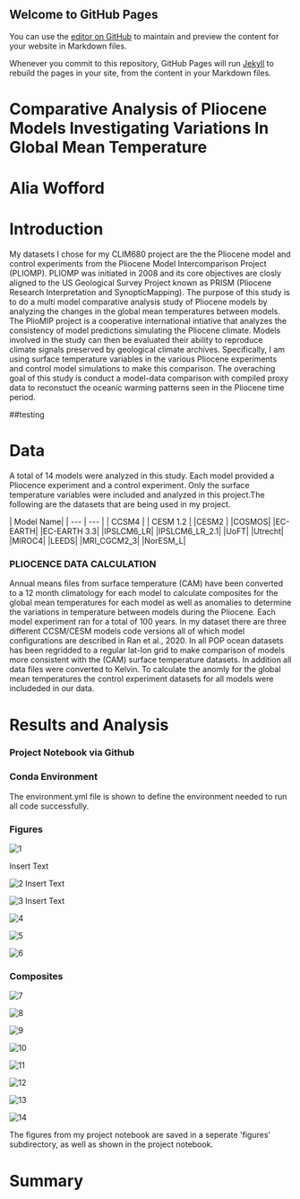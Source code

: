 ## Welcome to GitHub Pages

You can use the [editor on GitHub](https://github.com/aliawofford1/aliawofford1.github.io/edit/main/index.md) to maintain and preview the content for your website in Markdown files.

Whenever you commit to this repository, GitHub Pages will run [Jekyll](https://jekyllrb.com/) to rebuild the pages in your site, from the content in your Markdown files.

# Comparative Analysis of Pliocene Models Investigating Variations In Global Mean Temperature  
# Alia Wofford
# Introduction
My datasets I chose for my CLIM680 project are the the Pliocene model and control experiments from the Pliocene Model Intercomparison Project (PLIOMP). PLIOMP was  initiated  in  2008  and its core objectives are closly aligned to the US  Geological  Survey  Project  known as  PRISM  (Pliocene  Research  Interpretation  and  SynopticMapping). The purpose of this study is to do a multi model comparative analysis study of Pliocene models by analyzing the changes in the global mean temperatures between models. The PlioMIP project is a cooperative international intiative that analyzes the consistency of model predictions simulating the Pliocene climate. Models involved in the study can then be evaluated  their ability to reproduce climate signals preserved by geological climate archives. Specifically, I am using surface temperature variables in the various Pliocene experiments and control model simulations to make this comparison. The overaching goal of this study is conduct a model-data comparison with compiled proxy data to reconstuct the oceanic warming patterns seen in the Pliocene time period.

##testing


# Data
A total of 14 models were analyzed in this study. Each model provided a Pliocence experiment and a control experiment. Only the surface temperature variables were included and analyzed in this project.The following are the datasets that are being used in my project.

| Model Name|
| --- | --- |
| CCSM4  |
| CESM 1.2 | 
|CESM2 |
|COSMOS|
|EC-EARTH|
|EC-EARTH 3.3|
|IPSLCM6_LR|
|IPSLCM6_LR_2.1|
|UoFT|
|Utrecht|
|MIROC4|
|LEEDS|
|MRI_CGCM2_3|
|NorESM_L|




### PLIOCENCE DATA CALCULATION 
Annual means files from surface temperature (CAM) have been converted to a 12 month climatology for each model to calculate composites for the global mean temperatures for each model as well as anomalies to determine the variations in temperature between models during the Pliocene.
Each model experiment ran for a total of 100 years. In my dataset there are three different CCSM/CESM models code versions  all of which model configurations are  described in Ran et al., 2020. In all POP ocean datasets has been regridded to a regular lat-lon grid to make comparison of models more consistent with the (CAM) surface temperature datasets. In addition all data files were converted to Kelvin. To calculate the anomly for the global mean temperatures the control experiment datasets for all models were includeded in our data. 
# Results and Analysis
### Project Notebook via Github
### Conda Environment 
The environment.yml file is shown to define the environment needed to run all code successfully. 
### Figures


![1](https://github.com/aliawofford1/aliawofford1.github.io/blob/main/docs/assets/12_Panel_Monthly_GlobalMean_Pliocene.png?raw=true)

Insert Text

![2](https://github.com/aliawofford1/aliawofford1.github.io/blob/main/docs/assets/12_Panel_Monthly_GlobalMean_Control.png?raw=true)
Insert Text

![3](https://github.com/aliawofford1/aliawofford1.github.io/blob/main/docs/assets/12_Panel_Monthly_GlobalMean_Difference.png?raw=true)
Insert Text

![4](https://github.com/aliawofford1/aliawofford1.github.io/blob/main/docs/assets/Multi_model_ann_mean_SurTemp.png?raw=true)

![5](https://github.com/aliawofford1/aliawofford1.github.io/blob/main/docs/assets/Global_Mean_SAT_SCATTER.png?raw=true)


![6](https://github.com/aliawofford1/aliawofford1.github.io/blob/main/docs/assets/Global_Mean_tempchange_scatter.png?raw=true)

### Composites


![7](https://github.com/aliawofford1/aliawofford1.github.io/blob/main/docs/assets/CompGlobalmean_surf_temp_high.png?raw=true)


![8](https://github.com/aliawofford1/aliawofford1.github.io/blob/main/docs/assets/CompGlobalmean_surf_temp_low.png?raw=true)


![9](https://github.com/aliawofford1/aliawofford1.github.io/blob/main/docs/assets/CompGlobalmean_surf_temp_diff.png?raw=true)



![10](https://github.com/aliawofford1/aliawofford1.github.io/blob/main/docs/assets/Regression_Model_Mean_SurfaceTemperature_Change.png?raw=true)



![11](https://github.com/aliawofford1/aliawofford1.github.io/blob/main/docs/assets/Correlation_between_ModelMean_SurfaceTemperatures.png?raw=true)


![12](https://github.com/aliawofford1/aliawofford1.github.io/blob/main/docs/assets/Correlation_ModelMean_SurfaceTemperatures_Difference.png?raw=true)



![13](https://github.com/aliawofford1/aliawofford1.github.io/blob/main/docs/assets/R_Array_ModelMean_Surface_Temperature.png?raw=true)



![14](https://github.com/aliawofford1/aliawofford1.github.io/blob/main/docs/assets/CompGlobalmean_surf_temp_diff_weight.png?raw=true)


The figures from my project notebook are saved in a seperate 'figures' subdirectory, as well as shown in the project notebook.
# Summary



